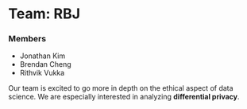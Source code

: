 # Team: RBJ

### Members 
- Jonathan Kim 
- Brendan Cheng 
- Rithvik Vukka

Our team is excited to go more in depth on the ethical aspect of data science. We are
especially interested in analyzing **differential privacy**.